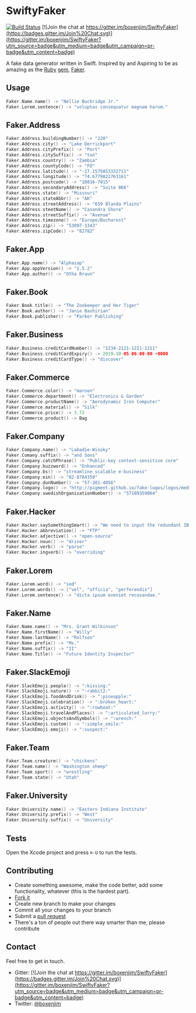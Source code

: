 # SwiftyFaker

[![Build Status](https://travis-ci.org/boxenjim/SwiftyFaker.svg)](https://travis-ci.org/boxenjim/SwiftyFaker) [![Join the chat at https://gitter.im/boxenjim/SwiftyFaker](https://badges.gitter.im/Join%20Chat.svg)](https://gitter.im/boxenjim/SwiftyFaker?utm_source=badge&utm_medium=badge&utm_campaign=pr-badge&utm_content=badge)
<!--![Carthage compatible](https://img.shields.io/badge/Carthage-compatible-4BC51D.svg?style=flat)-->


A fake data generator written in Swift. Inspired by and Aspiring to be as amazing as the [Ruby](https://www.ruby-lang.org/en/) [gem](https://rubygems.org), [Faker](https://github.com/stympy/faker).

## Usage
```swift
Faker.Name.name() -> "Nellie Buckridge Jr."
Faker.Lorem.sentence() -> "voluptas consequatur magnam harum."
```

## Faker.Address
```swift
Faker.Address.buildingNumber() -> "220"
Faker.Address.city() -> "Lake Derrickport"
Faker.Address.cityPrefix() -> "Port"
Faker.Address.citySuffix() -> "ton"
Faker.Address.country() -> "Zambia"
Faker.Address.countyCode() -> "FO"
Faker.Address.latitude() -> "-17.1575853332711"
Faker.Address.longitude() -> "74.6779822763161"
Faker.Address.postcode() -> "10816-7015"
Faker.Address.secondaryAddress() -> "Suite 866"
Faker.Address.state() -> "Missouri"
Faker.Address.stateAbbr() -> "AK"
Faker.Address.streetAddress() -> "659 Blanda Plains"
Faker.Address.steetName() -> "Casandra Shore"
Faker.Address.streetSuffix() -> "Avenue"
Faker.Address.timezone() -> "Europe/Bucharest"
Faker.Address.zip() -> "53097-3343"
Faker.Address.zipCode() -> "82782"
```

## Faker.App
```swift
Faker.App.name() -> "Alphazap"
Faker.App.appVersion() -> "1.5.2"
Faker.App.author() -> "Otha Braun"
```

<!--## Faker.Bitcoin-->
<!-------------------->
<!--```swift-->
<!--```-->

## Faker.Book
```swift
Faker.Book.title() -> "The Zookeeper and Her Tiger"
Faker.Book.author() -> "Janie Bashirian"
Faker.Book.publisher() -> "Parker Publishing"
```

## Faker.Business
```swift
Faker.Business.creditCardNumber() -> "1234-2121-1221-1211"
Faker.Business.creditCardExpiry() -> 2019-10-05 06:00:00 +0000
Faker.Business.creditCardType() -> "discover"
```

<!--## Faker.Code-->
<!-------------------->
<!--```swift-->
<!--```-->

<!--## Faker.Color-->
<!-------------------->
<!--```swift-->
<!--```-->

## Faker.Commerce
```swift
Faker.Commerce.color() -> "maroon"
Faker.Commerce.department() -> "Electronics & Garden"
Faker.Commerce.productName() -> "Aerodynamic Iron Computer"
Faker.Commerce.material() -> "Silk"
Faker.Commerce.price() -> 3.72
Faker.Commerce.product() -> Bag
```

## Faker.Company
```swift
Faker.Company.name() -> "Labadie-Wisoky"
Faker.Comany.suffix() -> "and Sons"
Faker.Company.catchPhrase() -> "Public-key context-sensitive core"
Faker.Company.buzzword() -> "Enhanced"
Faker.Company.bs() -> "streamline scalable e-business"
Faker.Company.ein() -> "82-8784359"
Faker.Company.dunNumber() -> "57-381-4056"
Faker.Company.logo() -> "http://pigment.github.io/fake-logos/logos/medium/color/10.png"
Faker.Company.swedishOrganisationNumber() -> "57189359064"
```

<!--## Faker.Date-->
<!-------------------->
<!--```swift-->
<!--```-->

<!--## Faker.Finance-->
<!-------------------->
<!--```swift-->
<!--```-->

## Faker.Hacker
```swift
Faker.Hacker.saySomethingSmart() -> "We need to input the redundant IB microchip!"
Faker.Hacker.abbreviation() -> "FTP"
Faker.Hacker.adjective() -> "open-source"
Faker.Hacker.noun() -> "driver"
Faker.Hacker.verb() -> "parse"
Faker.Hacker.ingverb() -> "overriding"
```

<!--## Faker.Internet-->
<!-------------------->
<!--```swift-->
<!--```-->

## Faker.Lorem
```swift
Faker.Lorem.word() -> "sed"
Faker.Lorem.words() -> ["vel", "officia", "perferendis"]
Faker.Lorem.sentence() -> "dicta ipsum eveniet recusandae."
```

## Faker.Name
```swift
Faker.Name.name() -> "Mrs. Grant Wilkinson"
Faker.Name.firstName() -> "Willy"
Faker.Name.lastName() -> "Rolfson"
Faker.Name.prefix() -> "Ms."
Faker.Name.suffix() -> "II"
Faker.Name.Title() -> "Future Identity Inspector"
```

<!--## Faker.Number-->
<!-------------------->
<!--```swift-->
<!--```-->

<!--## Faker.PhoneNumber-->
<!-------------------->
<!--```swift-->
<!--```-->

## Faker.SlackEmoji
```swift
Faker.SlackEmoji.people() -> ":kissing:"
Faker.SlackEmoji.nature() -> ":rabbit2:"
Faker.SlackEmoji.foodAndDrink() -> ":pineapple:"
Faker.SlackEmoji.celebration() -> ":broken_heart:"
Faker.SlackEmoji.activity() -> ":rowboat:"
Faker.SlackEmoji.travelAndPlaces() -> ":articulated_lorry:"
Faker.SlackEmoji.objectsAndSymbols() -> ":wrench:"
Faker.SlackEmoji.custom() -> ":simple_smile:"
Faker.SlackEmoji.emoji() -> ":suspect:"
```

## Faker.Team
```swift
Faker.Team.creature() -> "chickens"
Faker.Team.name() -> "Washington sheep"
Faker.Team.sport() -> "wrestling"
Faker.Team.state() -> "Utah"
```

<!--## Faker.Time-->
<!-------------------->
<!--```swift-->
<!--```-->

## Faker.University
```swift
Faker.University.name() -> "Eastern Indiana Institute"
Faker.University.prefix() -> "West"
Faker.University.suffix() -> "University"
```

<!--## Installation-->

<!--#### Carthage-->

<!--Add the following line to your [Cartfile](https://github.com/Carthage/Carthage/blob/master/Documentation/Artifacts.md#cartfile).-->

<!--```ogdl-->
<!--github "boxenjim/SwiftyFaker"-->
<!--```-->

<!--Then run `carthage update`.-->

<!--#### Cocoapods-->

<!--Add the following line to your Podfile.-->

<!--```-->
<!--pod "SwiftyFaker", "~> 0.0.1"-->
<!--```-->

<!--Then run `pod install` with Cocoapods 0.36 or newer.-->

<!--#### Manually-->

<!--Just drag and drop the `.swift` files in the `SwiftyFaker` folder into your project.-->

## Tests

Open the Xcode project and press `⌘-U` to run the tests.

## Contributing

* Create something awesome, make the code better, add some functionality,
  whatever (this is the hardest part).
* [Fork it](http://help.github.com/forking/)
* Create new branch to make your changes
* Commit all your changes to your branch
* Submit a [pull request](http://help.github.com/pull-requests/)
* There's a ton of people out there way smarter than me, please contribute


## Contact

Feel free to get in touch.
* Gitter: [![Join the chat at https://gitter.im/boxenjim/SwiftyFaker](https://badges.gitter.im/Join%20Chat.svg)](https://gitter.im/boxenjim/SwiftyFaker?utm_source=badge&utm_medium=badge&utm_campaign=pr-badge&utm_content=badge)
* Twitter: [@boxenjim](http://twitter.com/boxenjim)
